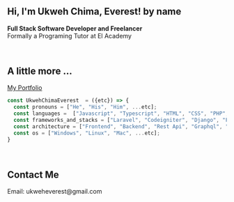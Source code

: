 # <h2> Hi, I'm Ukweh Chima, Everest! by name</h2> 

<p><Strong>Full Stack Software Developer and Freelancer</Strong><br>Formally a Programing Tutor at El Academy</p>  
<br>

##  A little more ...  
[My Portfolio](https://exrelativity.github.io)  
```javascript
const UkwehChimaEverest  = ({etc}) => {
  const pronouns = ["He", "His", "Him", ...etc];
  const languages =  ["Javascript", "Typescript", "HTML", "CSS", "PHP", "Python","C", "C++", "Java", "Rust","Go", ...etc];
  const frameworks_and_stacks = ["Laravel", "Codeigniter", "Django", "Flask", "Nestjs", "Nextjs", "Expressjs", "React", "React Native", "Redux", "Graphql","Appollo Client", "Node", "Storybook", "Styled-Components", "Material UI", "Travis CI", "Docker", "Spring boot", "Tailwind Css", ...etc];
  const architecture = ["Frontend", "Backend", "Rest Api", "Graphql", "gRPC", "Cloud Computing", "Object Oriented Programing","Service-based","Component-based Development","Unified Modeling Language","Single-page Application","Microservices", "Event-driven", ...etc];
  const os = ["Windows", "Linux", "Mac", ...etc];
}
```  
<br>

## Contact Me  
<p> Email: ukweheverest@gmail.com <p>  

